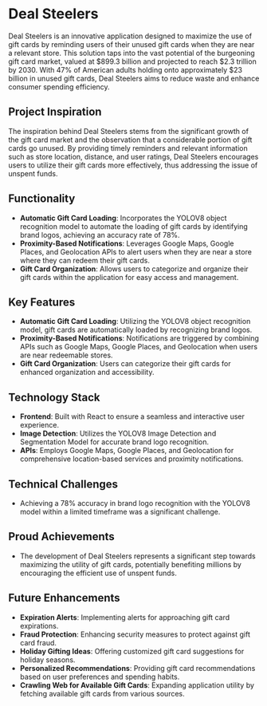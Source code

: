 # Deal Steelers

Deal Steelers is an innovative application designed to maximize the use of gift cards by reminding users of their unused gift cards when they are near a relevant store. This solution taps into the vast potential of the burgeoning gift card market, valued at $899.3 billion and projected to reach $2.3 trillion by 2030. With 47% of American adults holding onto approximately $23 billion in unused gift cards, Deal Steelers aims to reduce waste and enhance consumer spending efficiency.

## Project Inspiration

The inspiration behind Deal Steelers stems from the significant growth of the gift card market and the observation that a considerable portion of gift cards go unused. By providing timely reminders and relevant information such as store location, distance, and user ratings, Deal Steelers encourages users to utilize their gift cards more effectively, thus addressing the issue of unspent funds.

## Functionality

- **Automatic Gift Card Loading**: Incorporates the YOLOV8 object recognition model to automate the loading of gift cards by identifying brand logos, achieving an accuracy rate of 78%.
- **Proximity-Based Notifications**: Leverages Google Maps, Google Places, and Geolocation APIs to alert users when they are near a store where they can redeem their gift cards.
- **Gift Card Organization**: Allows users to categorize and organize their gift cards within the application for easy access and management.

## Key Features

- **Automatic Gift Card Loading**: Utilizing the YOLOV8 object recognition model, gift cards are automatically loaded by recognizing brand logos.
- **Proximity-Based Notifications**: Notifications are triggered by combining APIs such as Google Maps, Google Places, and Geolocation when users are near redeemable stores.
- **Gift Card Organization**: Users can categorize their gift cards for enhanced organization and accessibility.

## Technology Stack

- **Frontend**: Built with React to ensure a seamless and interactive user experience.
- **Image Detection**: Utilizes the YOLOV8 Image Detection and Segmentation Model for accurate brand logo recognition.
- **APIs**: Employs Google Maps, Google Places, and Geolocation for comprehensive location-based services and proximity notifications.

## Technical Challenges

- Achieving a 78% accuracy in brand logo recognition with the YOLOV8 model within a limited timeframe was a significant challenge.

## Proud Achievements

- The development of Deal Steelers represents a significant step towards maximizing the utility of gift cards, potentially benefiting millions by encouraging the efficient use of unspent funds.

## Future Enhancements

- **Expiration Alerts**: Implementing alerts for approaching gift card expirations.
- **Fraud Protection**: Enhancing security measures to protect against gift card fraud.
- **Holiday Gifting Ideas**: Offering customized gift card suggestions for holiday seasons.
- **Personalized Recommendations**: Providing gift card recommendations based on user preferences and spending habits.
- **Crawling Web for Available Gift Cards**: Expanding application utility by fetching available gift cards from various sources.

